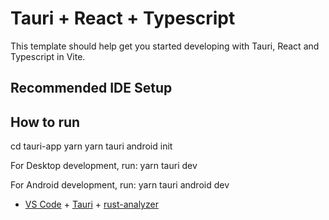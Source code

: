 # Tauri + React + Typescript

This template should help get you started developing with Tauri, React and Typescript in Vite.

## Recommended IDE Setup

## How to run 

  cd tauri-app
  yarn
  yarn tauri android init

For Desktop development, run:
  yarn tauri dev

For Android development, run:
  yarn tauri android dev

- [VS Code](https://code.visualstudio.com/) + [Tauri](https://marketplace.visualstudio.com/items?itemName=tauri-apps.tauri-vscode) + [rust-analyzer](https://marketplace.visualstudio.com/items?itemName=rust-lang.rust-analyzer)
